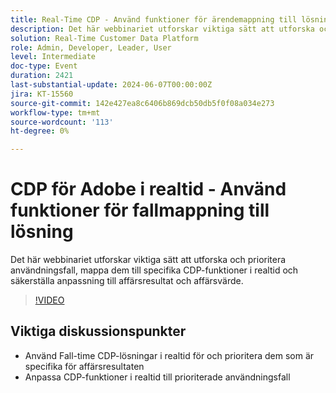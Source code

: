 ```yaml
---
title: Real-Time CDP - Använd funktioner för ärendemappning till lösning
description: Det här webbinariet utforskar viktiga sätt att utforska och prioritera användningsfall, mappa dem till specifika RTCDP-funktioner och se till att de anpassas till affärsresultat och värde. Viktiga diskussionspunkter - Använd ärenden RT-CDP-lösningar för och prioritera dem som är specifika för affärsresultat ​ Justera RT-CDP-funktioner till prioriterade användningsfall
solution: Real-Time Customer Data Platform
role: Admin, Developer, Leader, User
level: Intermediate
doc-type: Event
duration: 2421
last-substantial-update: 2024-06-07T00:00:00Z
jira: KT-15560
source-git-commit: 142e427ea8c6406b869dcb50db5f0f08a034e273
workflow-type: tm+mt
source-wordcount: '113'
ht-degree: 0%

---
```



# CDP för Adobe i realtid - Använd funktioner för fallmappning till lösning

Det här webbinariet utforskar viktiga sätt att utforska och prioritera användningsfall, mappa dem till specifika CDP-funktioner i realtid och säkerställa anpassning till affärsresultat och affärsvärde.

>[!VIDEO](https://video.tv.adobe.com/v/3429290/?learn=on)

## Viktiga diskussionspunkter

* Använd Fall-time CDP-lösningar i realtid för och prioritera dem som är specifika för affärsresultaten
* Anpassa CDP-funktioner i realtid till prioriterade användningsfall